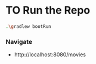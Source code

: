 # TO Run the Repo

#### 
````bash
.\gradlew bootRun

````

### Navigate
- http://localhost:8080/movies
